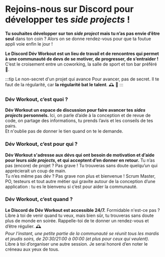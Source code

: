 # Rejoins-nous sur Discord pour développer tes *side projects* !

**Tu souhaites développer sur ton *side project* mais tu n’as pas envie d’être seul** dans ton coin ?
Alors on se donne rendez-vous pour que ta foutue appli voie enfin le jour !

**Le Discord Dév Workout est un lieu de travail et de rencontres qui permet à une communauté de devs de se motiver, de progresser, de s’entraider !** 
C’est le croisement entre un coworking, la salle de sport et ton bar préféré 🍻.

:::tip Le non-secret d'un projet qui avance
Pour avancer, pas de secret. Il te faut de la régularité, car **la régularité bat le talent**. 🕰️ 💪
:::

### Dév Workout, c’est quoi ?
**Dév Workout un espace de discussion pour faire avancer tes *sides projects* personnels.**
Ici, on parle d’aide à la conception et de revue de code, on partage des informations, tu prends l’avis et les conseils de tes pairs.  
Et n'oublie pas de donner le tien quand on te le demande.

### Dév Workout, c’est pour qui ?
**Dév Workout s'adresse aux dévs qui ont besoin de motivation et d’aide pour leurs *side projects*, et qui acceptent d’en donner en retour.**
Tu n’as pas (encore) de projet ? Pas grave ! Tu trouveras sans doute quelqu’un qui apprécierait un coup de main.  
Tu n’es même pas dév ? Pas grave non plus et bienvenue ! Scrum Master, PO, testeurs et tout autre métier qui gravite autour de la conception d’une application : tu es le bienvenu si c’est pour aider la communauté.

### Dév Workout, c’est quand ?
**Le Discord de Dév Workout est accessible 24/7.** Formidable n'est-ce pas ?
Libre à toi de venir quand tu veux, mais bien sûr, tu trouveras sans doute plus de monde en soirée. Rappelle-toi de te donner un rendez-vous et d’être régulier. 🕰️  
*Pour l’instant, une petite partie de la communauté se réunit tous les mardis et jeudis soirs, de 20:30/21:00 à 00:00 (et plus pour ceux qui veulent).*  
Libre à toi d’organiser une autre session. Je serai honoré d’en noter le créneau aux yeux de tous.
